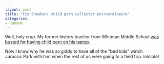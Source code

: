 ```yaml
--- 
layout: post
title: "Tim Sheehan: child porn collector extraordinaire"
categories:
- Random
---
```

Well, holy crap.  My former history teacher from Whitman Middle School <a href="http://www.kirotv.com/news/13448390/detail.html">was busted for having child porn on his laptop</a>.

Now I know why he was so giddy to have all of the "bad kids" watch Jurassic Park with him when the rest of us were going to a field trip.  lolololol
